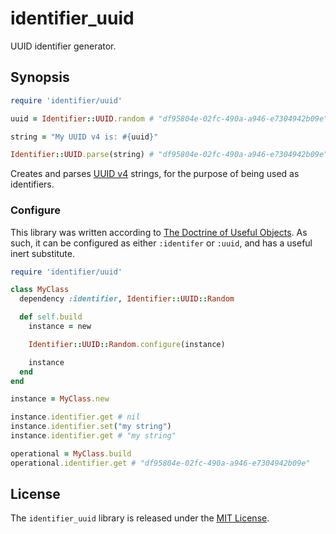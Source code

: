 # identifier_uuid

UUID identifier generator.

## Synopsis

```ruby
require 'identifier/uuid'

uuid = Identifier::UUID.random # "df95804e-02fc-490a-a946-e7304942b09e"

string = "My UUID v4 is: #{uuid}"

Identifier::UUID.parse(string) # "df95804e-02fc-490a-a946-e7304942b09e"
```

Creates and parses [UUID v4](https://en.wikipedia.org/wiki/Universally_unique_identifier#Version_4_(random)) strings, for the purpose of being used as identifiers.

### Configure

This library was written according to [The Doctrine of Useful Objects](http://docs.eventide-project.org/user-guide/useful-objects.html). As such, it can be configured as either `:identifer` or `:uuid`, and has a useful inert substitute.

```ruby
require 'identifier/uuid'

class MyClass
  dependency :identifier, Identifier::UUID::Random

  def self.build
    instance = new

    Identifier::UUID::Random.configure(instance)

    instance
  end
end

instance = MyClass.new

instance.identifier.get # nil
instance.identifier.set("my string")
instance.identifier.get # "my string"

operational = MyClass.build
operational.identifier.get # "df95804e-02fc-490a-a946-e7304942b09e"
```

## License

The `identifier_uuid` library is released under the [MIT License](https://github.com/obsidian-btc/identifier-uuid/blob/master/MIT-License.txt).
